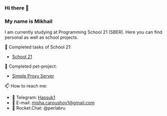 ### Hi there 👋

### **My name is Mikhail**
<!--### *Fullstack-developer*-->

I am currently studying at Programming School 21 (SBER). Here you can find personal as well as school projects.

🎉 Completed tasks of School 21:

- [School 21](https://github.com/stars/Hasuk1/lists/school-21)

👾 Completed pet-project:

- [Simple Proxy Server](https://github.com/Hasuk1/Proxy-Server-with-logging-SQL-queries)

📫 How to reach me:
- 💬 Telegram: [Hassuk1](https://t.me/Hassuk1)
- 📩 E-mail: misha.carpushov1@gmail.com
- 🚀 Rocket.Chat: @perlabru

<!--
**Hasuk1/Hasuk1** is a ✨ _special_ ✨ repository because its `README.md` (this file) appears on your GitHub profile.

Here are some ideas to get you started:

- 🔭 I’m currently working on ...
- 🌱 I’m currently learning ...
- 👯 I’m looking to collaborate on ...
- 🤔 I’m looking for help with ...
- 💬 Ask me about ...
- 
- 😄 Pronouns: ...
- ⚡ Fun fact: ...
-->
